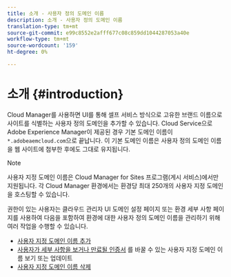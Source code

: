 ```yaml
---
title: 소개 - 사용자 정의 도메인 이름
description: 소개 - 사용자 정의 도메인 이름
translation-type: tm+mt
source-git-commit: e99c8552e2afff677c08c859dd1044287053a40e
workflow-type: tm+mt
source-wordcount: '159'
ht-degree: 0%

---
```



# 소개 {#introduction}

Cloud Manager를 사용하면 UI를 통해 셀프 서비스 방식으로 고유한 브랜드 이름으로 사이트를 식별하는 사용자 정의 도메인을 추가할 수 있습니다. Cloud Service으로 Adobe Experience Manager이 제공된 경우 기본 도메인 이름이 `*.adobeaemcloud.com`으로 끝납니다. 이 기본 도메인 이름은 사용자 정의 도메인 이름을 웹 사이트에 첨부한 후에도 그대로 유지됩니다.

>[!NOTE]
>사용자 지정 도메인 이름은 Cloud Manager for Sites 프로그램(게시 서비스)에서만 지원됩니다. 각 Cloud Manager 환경에서는 환경당 최대 250개의 사용자 지정 도메인을 호스팅할 수 있습니다.

권한이 있는 사용자는 클라우드 관리자 UI 도메인 설정 페이지 또는 환경 세부 사항 페이지를 사용하여 다음을 포함하여 환경에 대한 사용자 정의 도메인 이름을 관리하기 위해 여러 작업을 수행할 수 있습니다.

* [사용자 지정 도메인 이름 추가](/help/implementing/cloud-manager/custom-domain-names/add-custom-domain-name.md)
* [사용자가 세부 사항을 보거나 만료될 인증서](/help/implementing/cloud-manager/custom-domain-names/view-update-replace-custom-domain-name.md) 를 바꿀 수 있는 사용자 지정 도메인 이름 보기 또는 업데이트
* [사용자 지정 도메인 이름 삭제](/help/implementing/cloud-manager/custom-domain-names/delete-custom-domain-name.md)